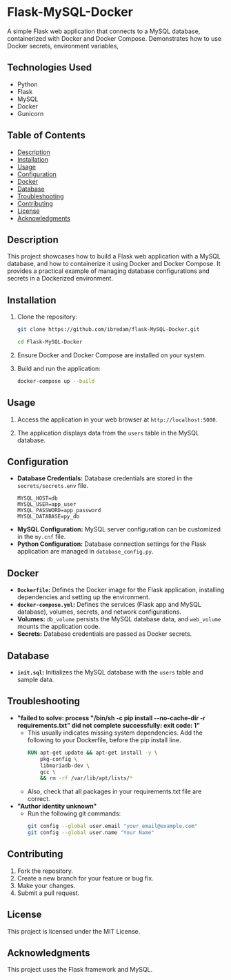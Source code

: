 # Flask-MySQL-Docker

A simple Flask web application that connects to a MySQL database, containerized with Docker and Docker Compose. Demonstrates how to use Docker secrets, environment variables, 
## Technologies Used

*   Python
*   Flask
*   MySQL
*   Docker
*   Gunicorn
## Table of Contents

- [Description](#description)
- [Installation](#installation)
- [Usage](#usage)
- [Configuration](#configuration)
- [Docker](#docker)
- [Database](#database)
- [Troubleshooting](#troubleshooting)
- [Contributing](#contributing)
- [License](#license)
- [Acknowledgments](#acknowledgments)

## Description

This project showcases how to build a Flask web application with a MySQL database, and how to containerize it using Docker and Docker Compose. It provides a practical example of managing database configurations and secrets in a Dockerized environment.

## Installation

1.  Clone the repository:

    ```bash
    git clone https://github.com/ibredam/flask-MySQL-Docker.git

    cd Flask-MySQL-Docker
    ```

2.  Ensure Docker and Docker Compose are installed on your system.

3.  Build and run the application:

    ```bash
    docker-compose up --build
    ```

## Usage

1.  Access the application in your web browser at `http://localhost:5000`.

2.  The application displays data from the `users` table in the MySQL database.

## Configuration

* **Database Credentials:** Database credentials are stored in the `secrets/secrets.env` file.
    ```
    MYSQL_HOST=db
    MYSQL_USER=app_user
    MYSQL_PASSWORD=app_password
    MYSQL_DATABASE=py_db
    ```
* **MySQL Configuration:** MySQL server configuration can be customized in the `my.cnf` file.
* **Python Configuration:** Database connection settings for the Flask application are managed in `database_config.py`.

## Docker

* **`Dockerfile`:** Defines the Docker image for the Flask application, installing dependencies and setting up the environment.
* **`docker-compose.yml`:** Defines the services (Flask app and MySQL database), volumes, secrets, and network configurations.
* **Volumes:** `db_volume` persists the MySQL database data, and `web_volume` mounts the application code.
* **Secrets:** Database credentials are passed as Docker secrets.

## Database

* **`init.sql`:** Initializes the MySQL database with the `users` table and sample data.


## Troubleshooting

* **"failed to solve: process "/bin/sh -c pip install --no-cache-dir -r requirements.txt" did not complete successfully: exit code: 1"**
    * This usually indicates missing system dependencies. Add the following to your Dockerfile, before the pip install line.
        ```dockerfile
        RUN apt-get update && apt-get install -y \
            pkg-config \
            libmariadb-dev \
            gcc \
            && rm -rf /var/lib/apt/lists/*
        ```
    * Also, check that all packages in your requirements.txt file are correct.
* **"Author identity unknown"**
    * Run the following git commands:
        ```bash
        git config --global user.email "your_email@example.com"
        git config --global user.name "Your Name"
        ```

## Contributing

1.  Fork the repository.
2.  Create a new branch for your feature or bug fix.
3.  Make your changes.
4.  Submit a pull request.

## License

This project is licensed under the MIT License.

## Acknowledgments

This project uses the Flask framework and MySQL.

